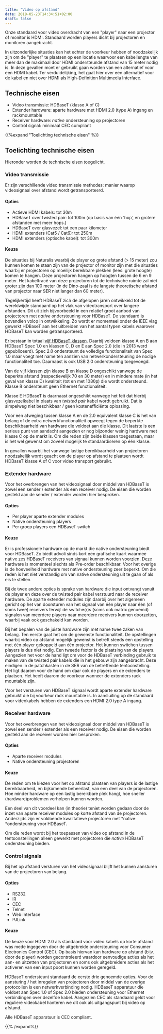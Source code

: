 ```yaml
---
title: "Video op afstand"
date: 2018-05-23T14:34:51+02:00
draft: false
---
```


Onze standaard voor video overdracht van een "player" naar een projector of
monitor is HDMI. Standaard worden players dicht bij projectoren en monitoren
aangebracht.

In uitzonderlijke situaties kan het echter de voorkeur hebben of noodzakelijk
zijn om de "player" te plaatsen op een locatie waarvoor een kabellengte van meer
dan de maximaal door HDMI ondersteunde afstand van 15 meter nodig is. In deze
gevallen moet er gebruikt gaan worden van een alternatief voor een HDMI kabel.
Ter verduidelijking, het gaat hier over een alternatief voor de kabel en niet
over HDMI als High-Definition Multimedia Interface.

## Technische eisen

* Video transmissie: HDBaseT (klasse A of C)
* Extender hardware: aparte hardware met HDMI 2.0 (type A) ingang en rackmountable
* Receiver hardware: *native* ondersteuning op projectoren
* Control signal: minimaal CEC compliant

{{%expand "Toelichting technische eisen" %}}

## Toelichting technische eisen

Hieronder worden de technische eisen toegelicht.

### Video transmissie

Er zijn verschillende video transmissie methodes: manier waarop videosignaal
over afstand wordt getransporteerd.

#### Opties

* Actieve HDMI kabels: tot 30m
* HDBaseT over twisted pair: tot 100m (op basis van één ‘hop’, en grotere
  afstanden met meer hops.)
* HDBaseT over glasvezel: tot een paar kilometer
* HDMI extenders (Cat5 / Cat6): tot 250m
* HDMI extenders (optische kabel): tot 300m

#### Keuze

De situaties bij Naturalis waarbij de player op grote afstand (> 15 meter) zou
kunnen komen te staan zijn van de projector of monitor zijn met die situaties
waarbij er projectoren op moeilijk bereikbare plekken (lees: grote hoogte) komen
te hangen. Deze projectoren hangen op hoogten tussen de 6 en 9 meter. Het
kabeltracé van deze projectoren tot de technische ruimte zal niet groter zijn
dan 100 meter (in de Dino-zaal is de langste theoretische afstand van projector
naar SER niet langer dan 60 meter).

Tegelijkertijd heeft HDBaseT zich de afgelopen jaren ontwikkeld tot de
wereldwijde standaard op het vlak van videotransport over langere afstanden. Dit
uit zich bijvoorbeeld in een relatief groot aanbod van projectoren met *native*
ondersteuning voor HDBaseT. De standaard is bovendien volop in ontwikkeling. Zo
wordt er momenteel onder de IEEE vlag gewerkt HDBaseT aan het uitbreiden van het
aantal typen kabels waarover HDBaseT kan worden getransporteerd.

Er bestaan in totaal [vijf HDBaseT
klassen](https://hdbaset.org/faqs/what-is-the-difference-among-the-different-classes-of-hdbaset/).
Daarbij voldoen klasse A en B aan HDBaseT Spec 1.0 en klassen C, D en E aan Spec
2.0 (die in 2013 werd gepubliceerd). Spec 2.0 ondersteunt de volledige
functionaliteit van Spec 1.0 maar voegt met name ten aanzien van
netwerkondersteuning de nodige functionaliteit toe. Daarnaast is ook USB 2.0
ondersteuning toegevoegd.

Van de vijf klassen zijn klasse B en klasse D ongeschikt vanwege de beperkte
afstand (respectievelijk 70 en 30 meter) en in mindere mate (in het geval van
klasse D) kwaliteit (tot en met 1080p) die wordt ondersteund. Klasse B
ondersteunt geen Ethernet functionaliteit.

Klasse E HDBaseT is daarnaast ongeschikt vanwege het feit dat hierbij
glasvezelkabel in plaats van *twisted pair* kabel wordt gebruikt. Dat is
simpelweg niet beschikbaar / geen kostenefficiënte oplossing.

Voor een afweging tussen klasse A en de 2.0 equivalent klasse C is het van
belang of de extra netwerkfunctionaliteit opweegt tegen de beperkte
beschikbaarheid van hardware die voldoet aan die klasse. Dit laatste is een
serieus punt van aandacht aangezien er nog bijzonder weinig hardware met klasse
C op de markt is. Om die reden zijn beide klassen toegestaan, maar is het wel
gewenst om zoveel mogelijk te standaardiseren op één klasse.

In gevallen waarbij het vanwege lastige bereikbaarheid van projectoren
noodzakelijk wordt geacht om de player op afstand te plaatsen wordt HDBaseT
klasse A of C voor video transport gebruikt.

### Extender hardware

Voor het overbrengen van het videosignaal door middel van HDBaseT is zowel een
sender / extender als een receiver nodig. De eisen die worden gesteld aan de
sender / extender worden hier besproken.

#### Opties

* Per player aparte extender modules
* Native ondersteuning players
* Per groep players een HDBaseT switch

#### Keuze

Er is professionele hardware op de markt die native ondersteuning biedt voor
HDBaseT. Zo biedt advoli sinds kort een grafische kaart waarmee native zes
HDBaseT receivers van signaal kunnen worden voorzien. Deze hardware is momenteel
slechts als Pre-order beschikbaar. Voor het overige is de hoeveelheid hardware
met native ondersteuning zeer beperkt. Om die reden is het niet verstandig om
van native ondersteuning uit te gaan of als eis te stellen.

Bij de twee andere opties is sprake van hardware die input ontvangt vanuit de
player en deze over de twisted pair kabel verstuurd naar de receiver hardware.
De aparte extender modules zijn daarbij over het algemeen gericht op het van
doorsturen van het signaal van één player naar één (of soms twee) receivers
terwijl de switche(r)s (soms ook matrix genoemd) signalen van meerdere players
naar meerdere receivers kunnen doorzetten, waarbij vaak ook geschakeld kan
worden.

Bij het bepalen van de juiste hardware zijn met name twee zaken van belang. Ten
eerste gaat het om de gewenste functionaliteit. De opstellingen waarbij video op
afstand mogelijk gewenst is betreft steeds een opstelling met één player
gekoppeld aan één projector. Het kunnen switchen tussen players is dus niet
nodig. Een tweede factor is de plaatsing van de players. Aangezien het voor de
hand ligt om voor de HDBaseT verbinding gebruik te maken van de twisted pair
kabels die in het gebouw zijn aangebracht. Deze eindigen in de patchkasten in de
SER van de betreffende tentoonstelling. Het ligt daarom voor de hand om daar ook
de players en de extenders te plaatsen. Het heeft daarom de voorkeur wanneer de
extenders rack mountable zijn.

Voor het versturen van HDBaseT signaal wordt aparte extender hardware gebruikt
die bij voorkeur rack mountable is. In aansluiting op de standaard voor
videokabels hebben de extenders een HDMI 2.0 type A ingang.

### Receiver hardware

Voor het overbrengen van het videosignaal door middel van HDBaseT is zowel een
sender / extender als een receiver nodig. De eisen die worden gesteld aan de
receiver worden hier besproken.

#### Opties

* Aparte receiver modules
* Native ondersteuning projectoren

#### Keuze

De reden om te kiezen voor het op afstand plaatsen van players is de lastige
bereikbaarheid, en bijkomende beheerlast, van een deel van de projectoren. Hoe
minder hardware op een lastig bereikbare plek hangt, hoe sneller
(hardware)problemen verholpen kunnen worden.

Een deel van dit voordeel kan (in theorie) teniet worden gedaan door de inzet
van aparte receiver modules op korte afstand van de projectoren. Anderzijds zijn
er voldoende kwalitatieve projectoren met *native *ondersteuning voor HDBaseT.

Om die reden wordt bij het toepassen van video op afstand in de
tentoonstellingen alleen gewerkt met projectoren die *native* HDBaseT
ondersteuning bieden.

### Control signals

Bij het op afstand versturen van het videosignaal blijft het kunnen aansturen
van de projectoren van belang.

#### Opties

* RS232
* IR
* CEC
* Telnet
* Web interface
* PJLink

#### Keuze

De keuze voor HDMI 2.0 als standaard voor video kabels op korte afstand was mede
ingegeven door de uitgebreide ondersteuning voor Consumer Electronics Control
(CEC). Op basis hiervan kan hardware op afstand (bijv. door de player) worden
gecontroleerd waardoor eenvoudige acties als het aan- en uitzetten van
projectoren en soms ook uitgebreidere acties als het activeren van een input
poort kunnen worden geregeld.

HDBaseT ondersteunt standaard de eerste drie genoemde opties. Voor de aansturing
/ het inregelen van projectoren door middel van de overige protocollen is een
netwerkverbinding nodig. HDBaseT apparatuur die voldoet aan Spec 1.0 of Spec 2.0
bieden ondersteuning voor Ethernet verbindingen over dezelfde kabel. Aangezien
CEC als standaard geldt voor reguliere videokabel hanteren we dit ook als
uitgangspunt bij video op afstand.

Alle HDBaseT apparatuur is CEC compliant.

{{% /expand%}}
